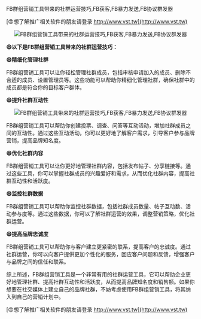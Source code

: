 FB群组营销工具带来的社群运营技巧,FB获客,FB暴力发送,FB协议群发器

[😍想了解推广相关软件的朋友请登录 http://www.vst.tw](http://www.vst.tw)

 <center><img src="https://vst.tw/MP4/tuiguang/png/3.png" alt="FB群组营销工具带来的社群运营技巧,FB获客,FB暴力发送,FB协议群发器"></center>

**😄以下是FB群组营销工具带来的社群运营技巧：**

**😄精细化管理社群**

FB群组营销工具可以让你轻松管理社群成员，包括审核申请加入的成员、删除不合适的成员、设置管理员等。这些功能可以帮助你精细化管理社群，确保社群中的成员都是符合你的目标客户群体。

**😄提升社群互动性**

 <center><img src="https://vst.tw/MP4/tuiguang/png/0.png" alt="FB群组营销工具带来的社群运营技巧,FB获客,FB暴力发送,FB协议群发器"></center>

FB群组营销工具可以帮助你创建投票、调查、问答等互动活动，增加社群成员之间的互动性。通过这些互动活动，你可以更好地了解客户需求，引导客户参与品牌营销，提高品牌知名度。

**😄优化社群内容**

FB群组营销工具可以让你更好地管理社群内容，包括发布帖子、分享链接等。通过这些工具，你可以掌握社群成员的兴趣爱好和需求，从而优化社群内容，提高社群互动性和活跃度。

**😄监控社群数据**

FB群组营销工具可以帮助你监控社群数据，包括社群成员数量、帖子互动数、活动参与度等。通过这些数据，你可以了解社群运营的效果，调整营销策略，优化社群运营。

**😄提高品牌忠诚度**

FB群组营销工具可以帮助你与客户建立更紧密的联系，提高客户的忠诚度。通过社群运营，你可以向客户提供更加个性化的服务，回应客户问题和反馈，增强客户与品牌之间的信任和联系。

综上所述，FB群组营销工具是一个非常有用的社群运营工具，它可以帮助企业更好地管理社群、提高社群互动性和活跃度，从而提高品牌知名度和销售额。如果你想要在社交媒体上建立自己的品牌社群，不妨考虑使用FB群组营销工具，将其纳入到自己的营销计划中。

[😍想了解推广相关软件的朋友请登录 http://www.vst.tw](http://www.vst.tw)



